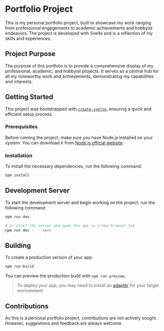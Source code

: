 # Portfolio Project

This is my personal portfolio project, built to showcase my work ranging from professional engagements to academic achievements and hobbyist endeavors. The project is developed with Svelte and is a reflection of my skills and experiences.

## Project Purpose

The purpose of this portfolio is to provide a comprehensive display of my professional, academic, and hobbyist projects. It serves as a central hub for all my noteworthy work and achievements, demonstrating my capabilities and interests.

## Getting Started

This project was bootstrapped with [`create-svelte`](https://github.com/sveltejs/kit/tree/main/packages/create-svelte), ensuring a quick and efficient setup process.

### Prerequisites

Before running the project, make sure you have Node.js installed on your system. You can download it from [Node.js official website](https://nodejs.org/).

### Installation

To install the necessary dependencies, run the following command:

```bash
npm install
```

## Development Server

To start the development server and begin working on the project, run the following command:

```bash
npm run dev

# or start the server and open the app in a new browser tab
npm run dev -- --open
```

## Building

To create a production version of your app:

```bash
npm run build
```

You can preview the production build with `npm run preview`.

> To deploy your app, you may need to install an [adapter](https://kit.svelte.dev/docs/adapters) for your target environment.

## Contributions
As this is a personal portfolio project, contributions are not actively sought. However, suggestions and feedback are always welcome.
